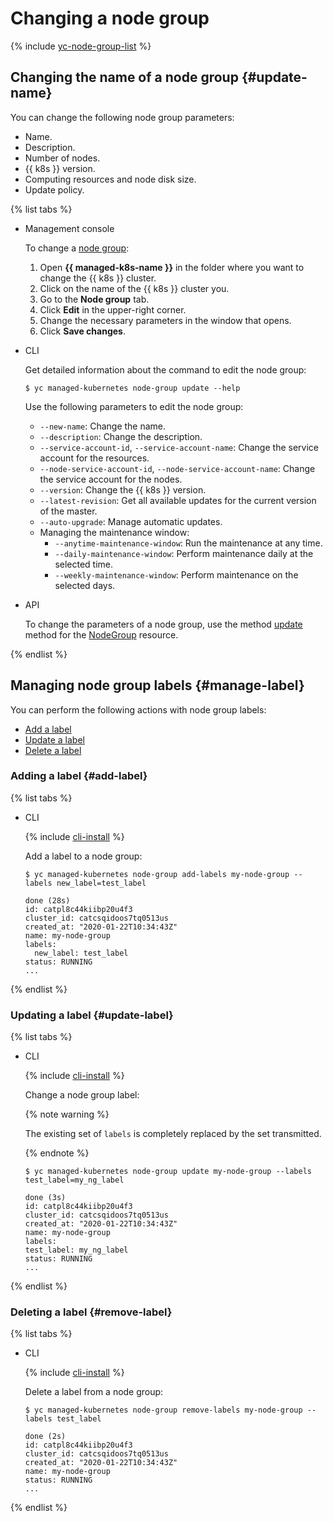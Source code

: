 # Changing a node group

{% include [yc-node-group-list](../../../_includes/managed-kubernetes/node-group-list.md) %}

## Changing the name of a node group {#update-name}

You can change the following node group parameters:

- Name.
- Description.
- Number of nodes.
- {{ k8s }} version.
- Computing resources and node disk size.
- Update policy.

{% list tabs %}

- Management console

    To change a [node group](../../concepts/index.md#node-group):
    1. Open **{{ managed-k8s-name }}** in the folder where you want to change the {{ k8s }} cluster.
    1. Click on the name of the {{ k8s }} cluster you.
    1. Go to the **Node group** tab.
    1. Click **Edit** in the upper-right corner.
    1. Change the necessary parameters in the window that opens.
    1. Click **Save changes**.

- CLI

    Get detailed information about the command to edit the node group:

    ```
    $ yc managed-kubernetes node-group update --help
    ```

    Use the following parameters to edit the node group:
    * `--new-name`: Change the name.
    * `--description`: Change the description.
    * `--service-account-id`, `--service-account-name`: Change the service account for the resources.
    * `--node-service-account-id`, `--node-service-account-name`: Change the service account for the nodes.
    * `--version`: Change the {{ k8s }} version.
    * `--latest-revision`: Get all available updates for the current version of the master.
    * `--auto-upgrade`: Manage automatic updates.
    * Managing the maintenance window:
        * `--anytime-maintenance-window`: Run the maintenance at any time.
        * `--daily-maintenance-window`: Perform maintenance daily at the selected time.
        * `--weekly-maintenance-window`: Perform maintenance on the selected days.

- API

  To change the parameters of a node group, use the method [update](../../api-ref/NodeGroup/update.md) method for the [NodeGroup](../../api-ref/NodeGroup/) resource.

{% endlist %}

## Managing node group labels {#manage-label}

You can perform the following actions with node group labels:

* [Add a label](#add-label)
* [Update a label](#update-label)
* [Delete a label](#remove-label)

### Adding a label {#add-label}

{% list tabs %}

- CLI

    {% include [cli-install](../../../_includes/cli-install.md) %}

    Add a label to a node group:

    ```
    $ yc managed-kubernetes node-group add-labels my-node-group --labels new_label=test_label
    
    done (28s)
    id: catpl8c44kiibp20u4f3
    cluster_id: catcsqidoos7tq0513us
    created_at: "2020-01-22T10:34:43Z"
    name: my-node-group
    labels:
      new_label: test_label
    status: RUNNING
    ...
    ```

{% endlist %}

### Updating a label {#update-label}

{% list tabs %}

- CLI

    {% include [cli-install](../../../_includes/cli-install.md) %}

    Change a node group label:

    {% note warning %}

    The existing set of `labels` is completely replaced by the set transmitted.

    {% endnote %}

    ```
    $ yc managed-kubernetes node-group update my-node-group --labels test_label=my_ng_label
    
    done (3s)
    id: catpl8c44kiibp20u4f3
    cluster_id: catcsqidoos7tq0513us
    created_at: "2020-01-22T10:34:43Z"
    name: my-node-group
    labels:
    test_label: my_ng_label
    status: RUNNING
    ...
    ```

{% endlist %}

### Deleting a label {#remove-label}

{% list tabs %}

- CLI

    {% include [cli-install](../../../_includes/cli-install.md) %}

    Delete a label from a node group:

    ```
    $ yc managed-kubernetes node-group remove-labels my-node-group --labels test_label
    
    done (2s)
    id: catpl8c44kiibp20u4f3
    cluster_id: catcsqidoos7tq0513us
    created_at: "2020-01-22T10:34:43Z"
    name: my-node-group
    status: RUNNING
    ...
    ```

{% endlist %}

